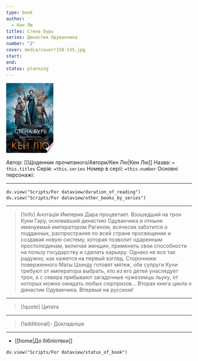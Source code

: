 ```yaml
---
type: book
author:
  - Кен Лю
titles: Стена бурь
series: Династия Одуванчика
number: "2"
cover: media/cover!150-535.jpg
start:
end:
status: planning
---
```

![cover|150](media/cover!150-535.jpg)

Автор: [[Щоденник прочитаного/Автори/Кен Лю|Кен Лю]]
Назва: `= this.titles`
Серія:  `=this.series`
Номер в серії: `=this.number`
Основні персонажі:

---
```dataviewjs
dv.view("Scripts/For dataview/duration_of_reading")
dv.view("Scripts/For dataview/other_books_by_series")
```

---
>[!info] Анотація
>Империя Дара процветает. Взошедший на трон Куни Гару, основавший династию Одуванчика и отныне именуемый императором Рагином, всячески заботится о подданных, распространяя по всей стране просвещение и создавая новую систему, которая позволит одаренным простолюдинам, включая женщин, применить свои способности на пользу государству и сделать карьеру. Однако не все так радужно, как кажется на первый взгляд. Сторонники поверженного Маты Цзинду готовят мятеж, обе супруги Куни требуют от императора выбрать, кто из его детей унаследует трон, а с севера прибывают загадочные чужеземцы льуку, от которых можно ожидать любых сюрпризов... Вторая книга цикла о династии Одуванчика. Впервые на русском!
___

>[!quote] Цитата

---
>[!additional]- Докладніше

---

- [[home|До бібліотеки]]

```dataviewjs
dv.view("Scripts/For dataview/status_of_book")
```